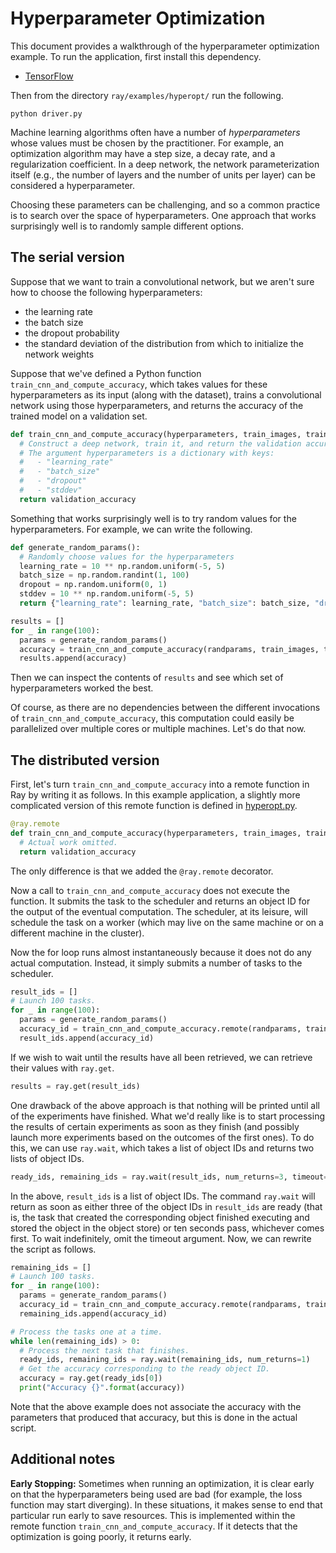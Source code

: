 # Hyperparameter Optimization

This document provides a walkthrough of the hyperparameter optimization example.
To run the application, first install this dependency.

- [TensorFlow](https://www.tensorflow.org/)

Then from the directory `ray/examples/hyperopt/` run the following.

```
python driver.py
```

Machine learning algorithms often have a number of *hyperparameters* whose
values must be chosen by the practitioner. For example, an optimization
algorithm may have a step size, a decay rate, and a regularization coefficient.
In a deep network, the network parameterization itself (e.g., the number of
layers and the number of units per layer) can be considered a hyperparameter.

Choosing these parameters can be challenging, and so a common practice is to
search over the space of hyperparameters. One approach that works surprisingly
well is to randomly sample different options.

## The serial version

Suppose that we want to train a convolutional network, but we aren't sure how to
choose the following hyperparameters:

- the learning rate
- the batch size
- the dropout probability
- the standard deviation of the distribution from which to initialize the
network weights

Suppose that we've defined a Python function `train_cnn_and_compute_accuracy`,
which takes values for these hyperparameters as its input (along with the
dataset), trains a convolutional network using those hyperparameters, and
returns the accuracy of the trained model on a validation set.

```python
def train_cnn_and_compute_accuracy(hyperparameters, train_images, train_labels, validation_images, validation_labels):
  # Construct a deep network, train it, and return the validation accuracy.
  # The argument hyperparameters is a dictionary with keys:
  #   - "learning_rate"
  #   - "batch_size"
  #   - "dropout"
  #   - "stddev"
  return validation_accuracy
```

Something that works surprisingly well is to try random values for the
hyperparameters. For example, we can write the following.

```python
def generate_random_params():
  # Randomly choose values for the hyperparameters
  learning_rate = 10 ** np.random.uniform(-5, 5)
  batch_size = np.random.randint(1, 100)
  dropout = np.random.uniform(0, 1)
  stddev = 10 ** np.random.uniform(-5, 5)
  return {"learning_rate": learning_rate, "batch_size": batch_size, "dropout": dropout, "stddev": stddev}

results = []
for _ in range(100):
  params = generate_random_params()
  accuracy = train_cnn_and_compute_accuracy(randparams, train_images, train_labels, validation_images, validation_labels)
  results.append(accuracy)
```

Then we can inspect the contents of `results` and see which set of
hyperparameters worked the best.

Of course, as there are no dependencies between the different invocations of
`train_cnn_and_compute_accuracy`, this computation could easily be parallelized
over multiple cores or multiple machines. Let's do that now.

## The distributed version

First, let's turn `train_cnn_and_compute_accuracy` into a remote function in Ray
by writing it as follows. In this example application, a slightly more
complicated version of this remote function is defined in
[hyperopt.py](hyperopt.py).

```python
@ray.remote
def train_cnn_and_compute_accuracy(hyperparameters, train_images, train_labels, validation_images, validation_labels):
  # Actual work omitted.
  return validation_accuracy
```

The only difference is that we added the `@ray.remote` decorator.

Now a call to `train_cnn_and_compute_accuracy` does not execute the function. It
submits the task to the scheduler and returns an object ID for the output
of the eventual computation. The scheduler, at its leisure, will schedule the
task on a worker (which may live on the same machine or on a different machine
in the cluster).

Now the for loop runs almost instantaneously because it does not do any actual
computation. Instead, it simply submits a number of tasks to the scheduler.

```python
result_ids = []
# Launch 100 tasks.
for _ in range(100):
  params = generate_random_params()
  accuracy_id = train_cnn_and_compute_accuracy.remote(randparams, train_images, train_labels, validation_images, validation_labels)
  result_ids.append(accuracy_id)
```

If we wish to wait until the results have all been retrieved, we can retrieve
their values with `ray.get`.

```python
results = ray.get(result_ids)
```

One drawback of the above approach is that nothing will be printed until all of
the experiments have finished. What we'd really like is to start processing
the results of certain experiments as soon as they finish (and possibly launch
more experiments based on the outcomes of the first ones). To do this, we can
use `ray.wait`, which takes a list of object IDs and returns two lists of object
IDs.

```python
ready_ids, remaining_ids = ray.wait(result_ids, num_returns=3, timeout=10)
```

In the above, `result_ids` is a list of object IDs. The command `ray.wait` will
return as soon as either three of the object IDs in `result_ids` are ready (that
is, the task that created the corresponding object finished executing and stored
the object in the object store) or ten seconds pass, whichever comes first. To
wait indefinitely, omit the timeout argument. Now, we can rewrite the script as
follows.

```python
remaining_ids = []
# Launch 100 tasks.
for _ in range(100):
  params = generate_random_params()
  accuracy_id = train_cnn_and_compute_accuracy.remote(randparams, train_images, train_labels, validation_images, validation_labels)
  remaining_ids.append(accuracy_id)

# Process the tasks one at a time.
while len(remaining_ids) > 0:
  # Process the next task that finishes.
  ready_ids, remaining_ids = ray.wait(remaining_ids, num_returns=1)
  # Get the accuracy corresponding to the ready object ID.
  accuracy = ray.get(ready_ids[0])
  print("Accuracy {}".format(accuracy))
```

Note that the above example does not associate the accuracy with the parameters
that produced that accuracy, but this is done in the actual script.

## Additional notes

**Early Stopping:** Sometimes when running an optimization, it is clear early on
that the hyperparameters being used are bad (for example, the loss function may
start diverging). In these situations, it makes sense to end that particular run
early to save resources. This is implemented within the remote function
`train_cnn_and_compute_accuracy`. If it detects that the optimization is going
poorly, it returns early.
